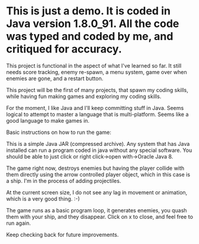 # This is just a demo. It is coded in Java version 1.8.0_91. All the code was typed and coded by me, and critiqued for accuracy.

This project is functional in the aspect of what I've learned so far. It still needs score tracking, enemy re-spawn, a menu system, game over when enemies are gone, and a restart button.

This project will be the first of many projects, that spawn my coding skills, while having fun making games and exploring my coding skills.

For the moment, I like Java and I'll keep committing stuff in Java. Seems logical to attempt to master a language that is multi-platform. Seems like a good language to make games in.

Basic instructions on how to run the game:

This is a simple Java JAR (compressed archive). Any system that has Java installed can run a program coded in java without any special software. You should be able to just click or right click->open with->Oracle Java 8.

The game right now, destroys enemies but having the player collide with them directly using the arrow controlled player object, which in this case is a ship. I'm in the process of adding projectiles.

At the current screen size, I do not see any lag in movement or animation, which is a very good thing. :-)

The game runs as a basic program loop, it generates enemies, you quash them with your ship, and they disappear. Click on x to close, and feel free to run again.

Keep checking back for future improvements. 
